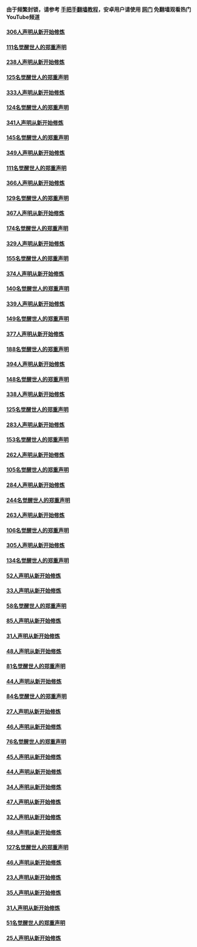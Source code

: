 #### 由于频繁封锁，请参考 [手把手翻墙教程](https://github.com/gfw-breaker/guides/wiki/)，安卓用户请使用 [网门](https://github.com/gfw-breaker/nogfw/blob/master/dl.md?t=07201401) 免翻墙观看热门YouTube频道 

#### [306人声明从新开始修炼](../pages/91/428076.md?t=07201401) 

#### [111名觉醒世人的郑重声明](../pages/91/428075.md?t=07201401) 

#### [238人声明从新开始修炼](../pages/91/427767.md?t=07201401) 

#### [125名觉醒世人的郑重声明](../pages/91/427766.md?t=07201401) 

#### [333人声明从新开始修炼](../pages/91/427525.md?t=07201401) 

#### [124名觉醒世人的郑重声明](../pages/91/427524.md?t=07201401) 

#### [341人声明从新开始修炼](../pages/91/427255.md?t=07201401) 

#### [145名觉醒世人的郑重声明](../pages/91/427254.md?t=07201401) 

#### [349人声明从新开始修炼](../pages/91/426969.md?t=07201401) 

#### [111名觉醒世人的郑重声明](../pages/91/426968.md?t=07201401) 

#### [366人声明从新开始修炼](../pages/91/426737.md?t=07201401) 

#### [129名觉醒世人的郑重声明](../pages/91/426736.md?t=07201401) 

#### [367人声明从新开始修炼](../pages/91/426421.md?t=07201401) 

#### [174名觉醒世人的郑重声明](../pages/91/426420.md?t=07201401) 

#### [329人声明从新开始修炼](../pages/91/426139.md?t=07201401) 

#### [155名觉醒世人的郑重声明](../pages/91/426138.md?t=07201401) 

#### [374人声明从新开始修炼](../pages/91/425811.md?t=07201401) 

#### [140名觉醒世人的郑重声明](../pages/91/425810.md?t=07201401) 

#### [339人声明从新开始修炼](../pages/91/425690.md?t=07201401) 

#### [149名觉醒世人的郑重声明](../pages/91/425689.md?t=07201401) 

#### [377人声明从新开始修炼](../pages/91/424867.md?t=07201401) 

#### [188名觉醒世人的郑重声明](../pages/91/424866.md?t=07201401) 

#### [394人声明从新开始修炼](../pages/91/423914.md?t=07201401) 

#### [148名觉醒世人的郑重声明](../pages/91/423913.md?t=07201401) 

#### [338人声明从新开始修炼](../pages/91/423540.md?t=07201401) 

#### [125名觉醒世人的郑重声明](../pages/91/423539.md?t=07201401) 

#### [283人声明从新开始修炼](../pages/91/423296.md?t=07201401) 

#### [153名觉醒世人的郑重声明](../pages/91/423295.md?t=07201401) 

#### [262人声明从新开始修炼](../pages/91/423004.md?t=07201401) 

#### [105名觉醒世人的郑重声明](../pages/91/423003.md?t=07201401) 

#### [284人声明从新开始修炼](../pages/91/422707.md?t=07201401) 

#### [244名觉醒世人的郑重声明](../pages/91/422706.md?t=07201401) 

#### [263人声明从新开始修炼](../pages/91/422553.md?t=07201401) 

#### [106名觉醒世人的郑重声明](../pages/91/422552.md?t=07201401) 

#### [305人声明从新开始修炼](../pages/91/422153.md?t=07201401) 

#### [134名觉醒世人的郑重声明](../pages/91/422152.md?t=07201401) 

#### [52人声明从新开始修炼](../pages/91/421846.md?t=07201401) 

#### [33人声明从新开始修炼](../pages/91/421804.md?t=07201401) 

#### [58名觉醒世人的郑重声明](../pages/91/421845.md?t=07201401) 

#### [85人声明从新开始修炼](../pages/91/421769.md?t=07201401) 

#### [31人声明从新开始修炼](../pages/91/421763.md?t=07201401) 

#### [48人声明从新开始修炼](../pages/91/421605.md?t=07201401) 

#### [81名觉醒世人的郑重声明](../pages/91/421656.md?t=07201401) 

#### [44人声明从新开始修炼](../pages/91/421544.md?t=07201401) 

#### [84名觉醒世人的郑重声明](../pages/91/421543.md?t=07201401) 

#### [27人声明从新开始修炼](../pages/91/421465.md?t=07201401) 

#### [46人声明从新开始修炼](../pages/91/421454.md?t=07201401) 

#### [76名觉醒世人的郑重声明](../pages/91/421453.md?t=07201401) 

#### [45人声明从新开始修炼](../pages/91/421452.md?t=07201401) 

#### [44人声明从新开始修炼](../pages/91/421422.md?t=07201401) 

#### [34人声明从新开始修炼](../pages/91/421322.md?t=07201401) 

#### [47人声明从新开始修炼](../pages/91/421264.md?t=07201401) 

#### [32人声明从新开始修炼](../pages/91/421225.md?t=07201401) 

#### [48人声明从新开始修炼](../pages/91/421202.md?t=07201401) 

#### [127名觉醒世人的郑重声明](../pages/91/421224.md?t=07201401) 

#### [46人声明从新开始修炼](../pages/91/421203.md?t=07201401) 

#### [23人声明从新开始修炼](../pages/91/421138.md?t=07201401) 

#### [35人声明从新开始修炼](../pages/91/421122.md?t=07201401) 

#### [31人声明从新开始修炼](../pages/91/421081.md?t=07201401) 

#### [51名觉醒世人的郑重声明](../pages/91/421080.md?t=07201401) 

#### [25人声明从新开始修炼](../pages/91/421020.md?t=07201401) 


